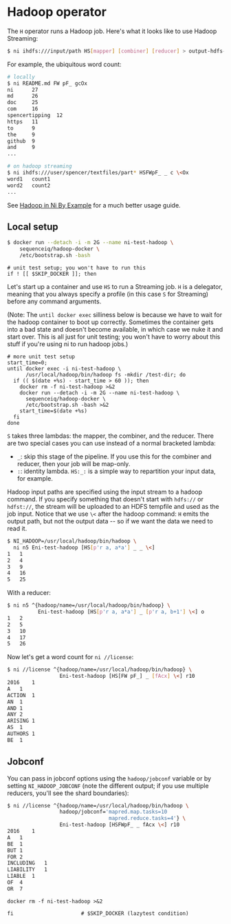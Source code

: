 # Hadoop operator
The `H` operator runs a Hadoop job. Here's what it looks like to use Hadoop
Streaming:

```sh
$ ni ihdfs:///input/path HS[mapper] [combiner] [reducer] > output-hdfs-path
```

For example, the ubiquitous word count:

```sh
# locally
$ ni README.md FW pF_ gcOx
ni      27
md      26
doc     25
com     16
spencertipping  12
https   11
to      9
the     9
github  9
and     9
...

# on hadoop streaming
$ ni ihdfs:///user/spencer/textfiles/part* HSFWpF_ _ c \<Ox
word1   count1
word2   count2
...
```

See [Hadoop in Ni By Example](ni_by_example_4.md#hadoop-streaming-mapreduce) for
a much better usage guide.

## Local setup
```sh
$ docker run --detach -i -m 2G --name ni-test-hadoop \
    sequenceiq/hadoop-docker \
    /etc/bootstrap.sh -bash
```

```lazytest
# unit test setup; you won't have to run this
if ! [[ $SKIP_DOCKER ]]; then
```

Let's start up a container and use `HS` to run a Streaming job. `H` is a
delegator, meaning that you always specify a profile (in this case `S` for
Streaming) before any command arguments.

(Note: The `until docker exec` silliness below is because we have to wait for
the hadoop container to boot up correctly. Sometimes the container gets into a
bad state and doesn't become available, in which case we nuke it and start
over. This is all just for unit testing; you won't have to worry about this
stuff if you're using ni to run hadoop jobs.)

```lazytest
# more unit test setup
start_time=0;
until docker exec -i ni-test-hadoop \
      /usr/local/hadoop/bin/hadoop fs -mkdir /test-dir; do
  if (( $(date +%s) - start_time > 60 )); then
    docker rm -f ni-test-hadoop >&2
    docker run --detach -i -m 2G --name ni-test-hadoop \
      sequenceiq/hadoop-docker \
      /etc/bootstrap.sh -bash >&2
    start_time=$(date +%s)
  fi
done
```

`S` takes three lambdas: the mapper, the combiner, and the reducer. There are
two special cases you can use instead of a normal bracketed lambda:

- `_`: skip this stage of the pipeline. If you use this for the combiner and
  reducer, then your job will be map-only.
- `:`: identity lambda. `HS:_:` is a simple way to repartition your input data,
  for example.

Hadoop input paths are specified using the input stream to a hadoop command. If
you specify something that doesn't start with `hdfs://` or `hdfst://`, the
stream will be uploaded to an HDFS tempfile and used as the job input. Notice
that we use `\<` after the hadoop command: `H` emits the output path, but not
the output data -- so if we want the data we need to read it.

```bash
$ NI_HADOOP=/usr/local/hadoop/bin/hadoop \
  ni n5 Eni-test-hadoop [HS[p'r a, a*a'] _ _ \<]
1	1
2	4
3	9
4	16
5	25
```

With a reducer:

```bash
$ ni n5 ^{hadoop/name=/usr/local/hadoop/bin/hadoop} \
          Eni-test-hadoop [HS[p'r a, a*a'] _ [p'r a, b+1'] \<] o
1	2
2	5
3	10
4	17
5	26
```

Now let's get a word count for `ni //license`:

```bash
$ ni //license ^{hadoop/name=/usr/local/hadoop/bin/hadoop} \
                 Eni-test-hadoop [HS[FW pF_] _ [fAcx] \<] r10
2016	1
A	1
ACTION	1
AN	1
AND	1
ANY	2
ARISING	1
AS	1
AUTHORS	1
BE	1
```

## Jobconf
You can pass in jobconf options using the `hadoop/jobconf` variable or by
setting `NI_HADOOP_JOBCONF` (note the different output; if you use multiple
reducers, you'll see the shard boundaries):

```bash
$ ni //license ^{hadoop/name=/usr/local/hadoop/bin/hadoop \
                 hadoop/jobconf='mapred.map.tasks=10
                                 mapred.reduce.tasks=4'} \
                 Eni-test-hadoop [HSFWpF_ _ fAcx \<] r10
2016	1
A	1
BE	1
BUT	1
FOR	2
INCLUDING	1
LIABILITY	1
LIABLE	1
OF	4
OR	7
```

```lazytest
docker rm -f ni-test-hadoop >&2

fi                      # $SKIP_DOCKER (lazytest condition)
```
